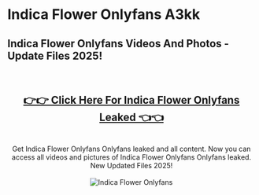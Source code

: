 # Indica Flower Onlyfans A3kk

<h2>Indica Flower Onlyfans Videos And Photos - Update Files 2025!</h2>
<br>
<div align="center">
<h2><a href="https://213.232.235.80/live/video.php?q=indica-flower-onlyfans" rel="nofollow">👉👉 Click Here For Indica Flower Onlyfans Leaked 👈👈</a></h2>

<br>
Get Indica Flower Onlyfans Onlyfans leaked and all content. Now you can access all videos and pictures of Indica Flower Onlyfans Onlyfans leaked. New Updated Files 2025!
<br>
<br>
<a href="https://213.232.235.80/live/video.php?q=indica-flower-onlyfans" rel="nofollow" data-target="animated-image.originalLink"><img src="https://i.imgur.com/dJHk4Zq.gif" alt="Indica Flower Onlyfans" style="max-width: 100%; display: inline-block;" data-target="animated-image.originalImage"></a>
</div>
<br>